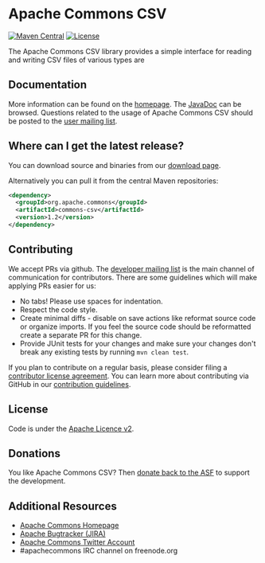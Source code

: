 <!---
 Licensed to the Apache Software Foundation (ASF) under one or more
 contributor license agreements.  See the NOTICE file distributed with
 this work for additional information regarding copyright ownership.
 The ASF licenses this file to You under the Apache License, Version 2.0
 (the "License"); you may not use this file except in compliance with
 the License.  You may obtain a copy of the License at

      http://www.apache.org/licenses/LICENSE-2.0

 Unless required by applicable law or agreed to in writing, software
 distributed under the License is distributed on an "AS IS" BASIS,
 WITHOUT WARRANTIES OR CONDITIONS OF ANY KIND, either express or implied.
 See the License for the specific language governing permissions and
 limitations under the License.
-->
<!---
 +======================================================================+
 |****                                                              ****|
 |****      THIS FILE IS GENERATED BY THE COMMONS BUILD PLUGIN      ****|
 |****                    DO NOT EDIT DIRECTLY                      ****|
 |****                                                              ****|
 +======================================================================+
 | TEMPLATE FILE: readme-md-template.md                                 |
 | commons-build-plugin/trunk/src/main/resources/commons-xdoc-templates |
 +======================================================================+
 |                                                                      |
 | 1) Re-generate using: mvn commons:readme-md                          |
 |                                                                      |
 | 2) Set the following properties in the component's pom:              |
 |    - commons.componentid (required, alphabetic, lower case)          |
 |    - commons.release.version (required)                              |
 |                                                                      |
 | 3) Example Properties                                                |
 |                                                                      |
 |  <properties>                                                        |
 |    <commons.componentid>math</commons.componentid>                   |
 |    <commons.release.version>1.2</commons.release.version>            |
 |  </properties>                                                       |
 |                                                                      |
 +======================================================================+
--->
Apache Commons CSV
===================

[![Maven Central](https://maven-badges.herokuapp.com/maven-central/org.apache.commons/commons-csv/badge.svg)](https://maven-badges.herokuapp.com/maven-central/org.apache.commons/commons-csv/)
[![License](http://img.shields.io/:license-apache-blue.svg)](http://www.apache.org/licenses/LICENSE-2.0.html)

The Apache Commons CSV library provides a simple interface for reading and writing
CSV files of various types are

Documentation
-------------

More information can be found on the [homepage](https://commons.apache.org/proper/commons-csv).
The [JavaDoc](https://commons.apache.org/proper/commons-csv/archives/1.1/apidocs/index.html) can be browsed.
Questions related to the usage of Apache Commons CSV should be posted to the [user mailing list][ml].

Where can I get the latest release?
-----------------------------------
You can download source and binaries from our [download page](https://commons.apache.org/proper/commons-csv/download_csv.cgi).

Alternatively you can pull it from the central Maven repositories:

```xml
<dependency>
  <groupId>org.apache.commons</groupId>
  <artifactId>commons-csv</artifactId>
  <version>1.2</version>
</dependency>
```

Contributing
------------

We accept PRs via github. The [developer mailing list][ml] is the main channel of communication for contributors.
There are some guidelines which will make applying PRs easier for us:
+ No tabs! Please use spaces for indentation.
+ Respect the code style.
+ Create minimal diffs - disable on save actions like reformat source code or organize imports. If you feel the source code should be reformatted create a separate PR for this change.
+ Provide JUnit tests for your changes and make sure your changes don't break any existing tests by running ```mvn clean test```.

If you plan to contribute on a regular basis, please consider filing a [contributor license agreement](https://www.apache.org/licenses/#clas).
You can learn more about contributing via GitHub in our [contribution guidelines](CONTRIBUTING.md).

License
-------
Code is under the [Apache Licence v2](https://www.apache.org/licenses/LICENSE-2.0.txt).

Donations
---------
You like Apache Commons CSV? Then [donate back to the ASF](https://www.apache.org/foundation/contributing.html) to support the development.

Additional Resources
--------------------

+ [Apache Commons Homepage](https://commons.apache.org/)
+ [Apache Bugtracker (JIRA)](https://issues.apache.org/jira/)
+ [Apache Commons Twitter Account](https://twitter.com/ApacheCommons)
+ #apachecommons IRC channel on freenode.org

[ml]:https://commons.apache.org/mail-lists.html
